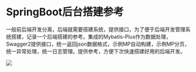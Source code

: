 # SpringBoot后台搭建参考

一般前后端开发分离，后端就需要搭建系统，提供接口，为了便于后端开发管理系统搭建，记录一个后端搭建的参考。集成的Mybatis-Plus作为数据处理，Swagger2提供接口，统一返回json数据格式，示例MP自动构建，示例MP分页，统一异常处理，统一日志管理。提供参考，方便下次快速搭建好用的后端开发。

![](http://ww1.sinaimg.cn/large/c5d87001gy1gbwxdyv6wsj20c70r7wg1.jpg)

